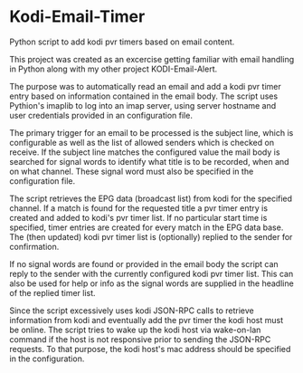 # Kodi-Email-Timer
Python script to add kodi pvr timers based on email content.

This project was created as an excercise getting familiar with email handling in Python along with my other project KODI-Email-Alert.

The purpose was to automatically read an email and add a kodi pvr timer entry based on information contained in the email body.
The script uses Pythion's imaplib to log into an imap server, using server hostname and user credentials provided in an configuration file. 

The primary trigger for an email to be processed is the subject line, which is configurable as well as the list of allowed senders which is checked on receive. If the subject line matches the configured value the mail body is searched for signal words to identify what title is to be recorded, when and on what channel. These signal word must also be specified in the configuration file.

The script retrieves the EPG data (broadcast list) from kodi for the specified channel. If a match is found for the requested title a pvr timer entry is created and added to kodi's pvr timer list. If no particular start time is specified, timer entries are created for every match in the EPG data base. The (then updated) kodi pvr timer list is (optionally) replied to the sender for confirmation.

If no signal words are found or provided in the email body the script can reply to the sender with the currently configured kodi pvr timer list. This can also be used for help or info as the signal words are supplied in the headline of the replied timer list. 

Since the script excessively uses kodi JSON-RPC calls to retrieve information from kodi and eventually add the pvr timer the kodi host must be online. The script tries to wake up the kodi host via wake-on-lan command if the host is not responsive prior to sending the JSON-RPC requests. To that purpose, the kodi host's mac address should be specified in the configuration.


